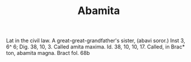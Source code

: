 ---
title: Abamita
letter: A
permalink: "/definitions/bld-abamita.html"
body: Lat in the civil law. A great-great-grandfather's sister, (abavi soror.) Inst
  3, 6^ 6; Dig. 38, 10, 3. Called amita maxima. Id. 38, 10, 10, 17. Called, in Brac*
  ton, abamita magna. Bract fol. 68b
published_at: '2018-07-07'
source: Black's Law Dictionary 2nd Ed (1910)
layout: post
---